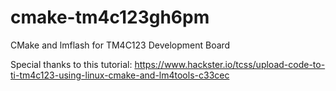 # cmake-tm4c123gh6pm
CMake and lmflash for TM4C123 Development Board

Special thanks to this tutorial: 
https://www.hackster.io/tcss/upload-code-to-ti-tm4c123-using-linux-cmake-and-lm4tools-c33cec
